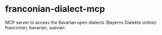 # franconian-dialect-mcp
MCP server to access the Bavarian open dialects (Bayerns Dialekte online): franconian, bavarian, suevian
